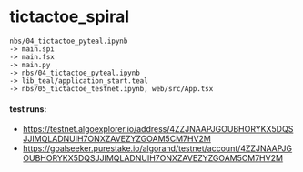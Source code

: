 # tictactoe_spiral

```
nbs/04_tictactoe_pyteal.ipynb
-> main.spi
-> main.fsx
-> main.py
-> nbs/04_tictactoe_pyteal.ipynb
-> lib_teal/application_start.teal
-> nbs/05_tictactoe_testnet.ipynb, web/src/App.tsx
```

#### test runs:
- https://testnet.algoexplorer.io/address/4ZZJNAAPJGOUBHORYKX5DQSJJIMQLADNUIH7ONXZAVEZYZGOAM5CM7HV2M
- https://goalseeker.purestake.io/algorand/testnet/account/4ZZJNAAPJGOUBHORYKX5DQSJJIMQLADNUIH7ONXZAVEZYZGOAM5CM7HV2M
